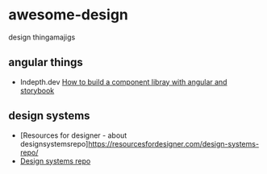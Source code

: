 # awesome-design

design thingamajigs


## angular things

- Indepth.dev [How to build a component libray with angular and storybook](https://indepth.dev/how-to-build-a-component-library-with-angular-and-storybook/)

## design systems

- [Resources for designer - about designsystemsrepo]https://resourcesfordesigner.com/design-systems-repo/
- [Design systems repo](https://designsystemsrepo.com/)
